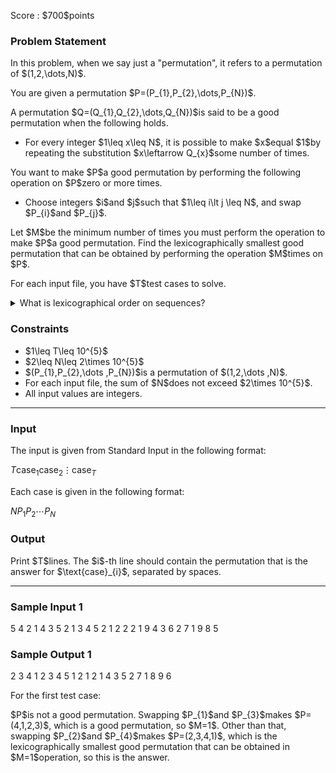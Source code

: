 
<div>

<span>

<span>

<p>
Score : $700$points
</p>

<div>

<section>

### **Problem Statement**

<p>
In this problem, when we say just a "permutation", it refers to a permutation of $(1,2,\dots,N)$.
</p>

<p>
You are given a permutation $P=(P_{1},P_{2},\dots,P_{N})$.
</p>

<p>
A permutation $Q=(Q_{1},Q_{2},\dots,Q_{N})$is said to be a good permutation when the following holds.
</p>

<ul>

<li>
For every integer $1\leq x\leq N$, it is possible to make $x$equal $1$by repeating the substitution $x\leftarrow Q_{x}$some number of times.
</li>

</ul>

<p>
You want to make $P$a good permutation by performing the following operation on $P$zero or more times.
</p>

<ul>

<li>
Choose integers $i$and $j$such that $1\leq i\lt j \leq N$, and swap $P_{i}$and $P_{j}$.
</li>

</ul>

<p>
Let $M$be the minimum number of times you must perform the operation to make $P$a good permutation. Find the lexicographically smallest good permutation that can be obtained by performing the operation $M$times on $P$.
</p>

<p>
For each input file, you have $T$test cases to solve.
</p>

<details>

<summary>
What is lexicographical order on sequences?
</summary>

<p>
A sequence $S = (S_1,S_2,\ldots,S_{|S|})$is said to be 
<strong>
lexicographically smaller
</strong>
than a sequence $T = (T_1,T_2,\ldots,T_{|T|})$when one of the following 1. or 2. holds.
Here, $|S|$and $|T|$denote the lengths of $S$and $T$, respectively.
</p>

<ol>

<li>
$|S| \lt |T|$and $(S_1,S_2,\ldots,S_{|S|}) = (T_1,T_2,\ldots,T_{|S|})$. 
</li>

<li>
There is an integer $1 \leq i \leq \min\lbrace |S|, |T| \rbrace$that satisfies both of the following.

<ul>

<li>
$(S_1,S_2,\ldots,S_{i-1}) = (T_1,T_2,\ldots,T_{i-1})$.
</li>

<li>
$S_i$is smaller than $T_i$(as a number).
</li>

</ul>

</li>

</ol>

</details>

</section>

</div>

<div>

<section>

### **Constraints**

<ul>

<li>
$1\leq T\leq 10^{5}$
</li>

<li>
$2\leq N\leq 2\times 10^{5}$
</li>

<li>
$(P_{1},P_{2},\dots ,P_{N})$is a permutation of $(1,2,\dots ,N)$.
</li>

<li>
For each input file, the sum of $N$does not exceed $2\times 10^{5}$.
</li>

<li>
All input values are integers.
</li>

</ul>

</section>

</div>

---

<div>

<div>

<section>

### **Input**

<p>
The input is given from Standard Input in the following format:
</p>

<div>

$T$$\text{case}_{1}$$\text{case}_{2}$$\vdots$$\text{case}_{T}$
</div>

<p>
Each case is given in the following format:
</p>

<div>

$N$$P_{1}$$P_{2}$$\cdots$$P_{N}$
</div>

</section>

</div>

<div>

<section>

### **Output**

<p>
Print $T$lines.
The $i$-th line should contain the permutation that is the answer for $\text{case}_{i}$, separated by spaces.
</p>

</section>

</div>

</div>

---

<div>

<section>

### **Sample Input 1**

<div>

5
4
2 1 4 3
5
2 1 3 4 5
2
1 2
2
2 1
9
4 3 6 2 7 1 9 8 5

</div>

</section>

</div>

<div>

<section>

### **Sample Output 1**

<div>

2 3 4 1
2 3 4 5 1
2 1
2 1
4 3 5 2 7 1 8 9 6

</div>

<p>
For the first test case:
</p>

<p>
$P$is not a good permutation. Swapping $P_{1}$and $P_{3}$makes $P=(4,1,2,3)$, which is a good permutation, so $M=1$.
Other than that, swapping $P_{2}$and $P_{4}$makes $P=(2,3,4,1)$, which is the lexicographically smallest good permutation that can be obtained in $M=1$operation, so this is the answer.
</p>

</section>

</div>

</span>

</span>

</div>
